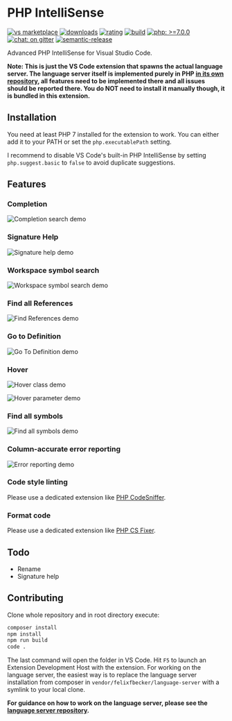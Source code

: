 # PHP IntelliSense

[![vs marketplace](https://img.shields.io/vscode-marketplace/v/felixfbecker.php-intellisense.svg?label=vs%20marketplace)](https://marketplace.visualstudio.com/items?itemName=felixfbecker.php-intellisense) [![downloads](https://img.shields.io/vscode-marketplace/d/felixfbecker.php-intellisense.svg)](https://marketplace.visualstudio.com/items?itemName=felixfbecker.php-intellisense) [![rating](https://img.shields.io/vscode-marketplace/r/felixfbecker.php-intellisense.svg)](https://marketplace.visualstudio.com/items?itemName=felixfbecker.php-intellisense) [![build](https://travis-ci.org/felixfbecker/vscode-php-intellisense.svg?branch=master)](https://travis-ci.org/felixfbecker/vscode-php-intellisense) [![php: >=7.0.0](https://img.shields.io/badge/php->=7.0-8892BF.svg)](https://php.net/) [![chat: on gitter](https://badges.gitter.im/felixfbecker/vscode-php-intellisense.svg)](https://gitter.im/felixfbecker/vscode-php-intellisense?utm_source=badge&utm_medium=badge&utm_campaign=pr-badge) [![semantic-release](https://img.shields.io/badge/%20%20%F0%9F%93%A6%F0%9F%9A%80-semantic--release-e10079.svg)](https://github.com/semantic-release/semantic-release)

Advanced PHP IntelliSense for Visual Studio Code.

**Note: This is just the VS Code extension that spawns the actual language server. The language server itself is implemented purely in PHP [in its own repository](https://github.com/eytienne/php-language-server), all features need to be implemented there and all issues should be reported there. You do NOT need to install it manually though, it is bundled in this extension.**

## Installation

You need at least PHP 7 installed for the extension to work. You can either add it to your PATH or set the `php.executablePath` setting.

I recommend to disable VS Code's built-in PHP IntelliSense by setting `php.suggest.basic` to `false` to avoid duplicate suggestions.

## Features

### Completion

![Completion search demo](images/completion.gif)

### Signature Help

![Signature help demo](images/signatureHelp.gif)

### Workspace symbol search

![Workspace symbol search demo](images/workspaceSymbol.gif)

### Find all References

![Find References demo](images/references.png)

### Go to Definition

![Go To Definition demo](images/definition.gif)

### Hover

![Hover class demo](images/hoverClass.png)

![Hover parameter demo](images/hoverParam.png)

### Find all symbols

![Find all symbols demo](images/documentSymbol.gif)

### Column-accurate error reporting

![Error reporting demo](images/publishDiagnostics.png)

### Code style linting

Please use a dedicated extension like [PHP CodeSniffer](https://marketplace.visualstudio.com/items?itemName=ikappas.phpcs).

### Format code

Please use a dedicated extension like [PHP CS Fixer](https://marketplace.visualstudio.com/items?itemName=junstyle.php-cs-fixer).

## Todo

- Rename
- Signature help

## Contributing

Clone whole repository and in root directory execute:

```bash
composer install
npm install
npm run build
code .
```

The last command will open the folder in VS Code. Hit `F5` to launch an Extension Development Host with the extension.
For working on the language server, the easiest way is to replace the language server installation from composer in `vendor/felixfbecker/language-server` with a symlink to your local clone.

**For guidance on how to work on the language server, please see the [language server repository](https://github.com/eytienne/php-language-server).**
